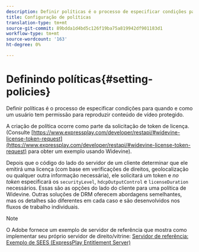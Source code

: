 ```yaml
---
description: Definir políticas é o processo de especificar condições para quando e como um usuário tem permissão para reproduzir conteúdo de vídeo protegido.
title: Configuração de políticas
translation-type: tm+mt
source-git-commit: 89bdda1d4bd5c126f19ba75a819942df901183d1
workflow-type: tm+mt
source-wordcount: '163'
ht-degree: 0%

---
```



# Definindo políticas{#setting-policies}

Definir políticas é o processo de especificar condições para quando e como um usuário tem permissão para reproduzir conteúdo de vídeo protegido.

A criação de política ocorre como parte da solicitação de token de licença. (Consulte [https://www.expressplay.com/developer/restapi/#widevine-license-token-request](https://www.expressplay.com/developer/restapi/#widevine-license-token-request) para obter um exemplo usando Widevine).

Depois que o código do lado do servidor de um cliente determinar que ele emitirá uma licença (com base em verificações de direitos, geolocalização ou qualquer outra informação necessária), ele solicitará um token e *no token* especificará os `securityLevel`, `hdcpOutputControl` e `licenseDuration` necessários. Essas são as opções do lado do cliente para uma política de Widevine. Outras soluções de DRM oferecem abordagens semelhantes, mas os detalhes são diferentes em cada caso e são desenvolvidos nos fluxos de trabalho individuais.

>[!NOTE]
>
>O Adobe fornece um exemplo de servidor de referência que mostra como implementar seu próprio servidor de direito/vitrine: [Servidor de referência: Exemplo de SEES (ExpressPlay Entitlement Server)](../../multi-drm-workflows/feature-topics/sees-reference-server.md)

